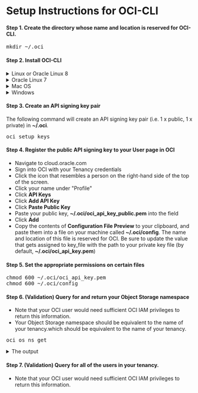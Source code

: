 # Setup Instructions for OCI-CLI

#### Step 1. Create the directory whose name and location is reserved for OCI-CLI.
<pre>
mkdir ~/.oci
</pre>

#### Step 2. Install OCI-CLI
<details>
	<summary>Linux or Oracle Linux 8</summary>
<p></p>
If you are using a Linux or Oracle Linux 8, install OCI-CLI with this command.
<pre>
bash -c "$(curl -L https://raw.githubusercontent.com/oracle/oci-cli/master/scripts/install/install.sh)"
</pre>
</details>
<details>
	<summary>Oracle Linux 7</summary>
<p></p>
If you are using a Oracle Linux 7, install OCI-CLI with yum.
<pre>
sudo yum install python36-oci-cli
</pre>
</details>
<details>
	<summary>Mac OS</summary>
<p></p>
If you are using a MAC OS, install OCI-CLI with homebrew.
<pre>
brew update && brew install oci-cli
</pre>
</details>
<details>
	<summary>Windows</summary>
<p></p>

If you are using Windows, please refer to the <b>Windows</b> section in the [Quickstart from the Oracle documentation](https://docs.oracle.com/en-us/iaas/Content/API/SDKDocs/cliinstall.htm#Quickstart).
</details>

#### Step 3. Create an API signing key pair
The following command will create an API signing key pair (i.e. 1 x public, 1 x private) in <b>\~/.oci</b>.
<pre>
oci setup keys
</pre>

#### Step 4. Register the public API signing key to your User page in OCI

- Navigate to cloud.oracle.com
- Sign into OCI with your Tenancy credentials
- Click the icon that resembles a person on the right-hand side of the top of the screen.
- Click your name under "Profile"
- Click <b>API Keys</b>
- Click <b>Add API Key</b>
- Click <b>Paste Public Key</b>
- Paste your public key, <b>~/.oci/oci_api_key_public.pem</b> into the field
- Click <b>Add</b>
- Copy the contents of <b>Configuration File Preview</b> to your clipboard, and paste them into a file on your machine called <b>\~/.oci/config</b>. The name and location of this file is reserved for OCI. Be sure to update the value that gets assigned to key_file with the path to your private key file (by default, <b>\~/.oci/oci_api_key.pem</b>)

#### Step 5. Set the appropriate permissions on certain files
<pre>
chmod 600 ~/.oci/oci_api_key.pem
chmod 600 ~/.oci/config
</pre>

#### Step 6. (Validation) Query for and return your Object Storage namespace
- Note that your OCI user would need sufficient OCI IAM privileges to return this information.
- Your Object Storage namespace should be equivalent to the name of your tenancy.which should be equivalent to the name of your tenancy.
<pre>
oci os ns get
</pre>
<details>
	<summary>The output</summary>
<pre>
{
  "data": "YOUR_OBJECT_STORAGE_NAMESPACE"
}
</pre>
</details>

#### Step 7. (Validation) Query for all of the users in your tenancy.
- Note that your OCI user would need sufficient OCI IAM privileges to return this information.